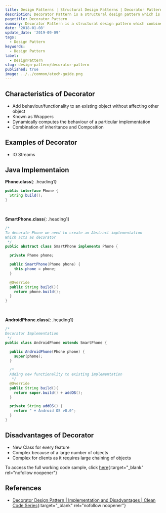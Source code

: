 ```yaml
---
title: Design Patterns | Structural Design Patterns | Decorator Pattern
description: Decorator Pattern is a structural design pattern which is a combination of inheritance and Composition. It dynamically computes the behaviour of a particular implementation by adding behaviour/functionality to an existing object without affecting other object.
pagetitle: Decorator Pattern
summary: Decorator Pattern is a structural design pattern which combines inheritance and Composition.
date: '2018-01-08'
update_date: '2019-09-09'
tags:
  - Design Pattern
keywords:
  - Design Pattern
label:
  - DesignPattern
slug: design-pattern/decorator-pattern
published: true
image: ../../common/atech-guide.png
---
```


## Characteristics of Decorator
- Add behaviour/functionality to an existing object without affecting other object 
- Known as Wrappers
- Dynamically computes the behaviour of a particular implementation
- Combination of inheritance and Composition

## Examples of Decorator
- IO Streams

## Java Implementaion

**Phone.class**{: .heading1}  

```java
public interface Phone {
  String build();
}
```

<br/>

**SmartPhone.class**{: .heading1}  

```java
/*
To decorate Phone we need to create an Abstract implementation
Which acts as decorator
 */
public abstract class SmartPhone implements Phone {

  private Phone phone;

  public SmartPhone(Phone phone) {
    this.phone = phone;
  }

  @Override
  public String build(){
    return phone.build();
  }
}
```

<br/>

**AndroidPhone.class**{: .heading1}  

```java
/*
Decorator Implementation
 */
public class AndroidPhone extends SmartPhone {

  public AndroidPhone(Phone phone) {
    super(phone);
  }

  /*
  Adding new functionality to existing implementation
   */
  @Override
  public String build(){
    return super.build() + addOS();
  }

  private String addOS() {
    return " + Android OS v8.0";
  }
}
```

## Disadvantages of Decorator
- New Class for every feature
- Complex because of a large number of objects
- Complex for clients as it requires large chaining of objects

To access the full working code sample, click [here](https://github.com/atechguide/designpattern-blog/tree/master/structural/src/main/java/decorator "Decorator"){:target="_blank" rel="nofollow noopener"}

## References
- [Decorator Design Pattern | Implementation and Disadvantages | Clean Code Series](https://www.youtube.com/watch?v=vqy8BL0xV0c){:target="_blank" rel="nofollow noopener"}
